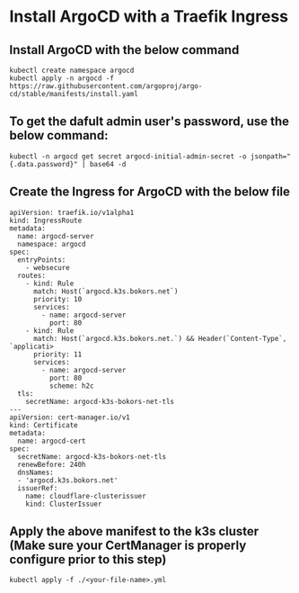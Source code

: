 # Install ArgoCD with a Traefik Ingress

## Install ArgoCD with the below command
```
kubectl create namespace argocd
kubectl apply -n argocd -f https://raw.githubusercontent.com/argoproj/argo-cd/stable/manifests/install.yaml
```
## To get the dafult admin user's password, use the below command:

```
kubectl -n argocd get secret argocd-initial-admin-secret -o jsonpath="{.data.password}" | base64 -d
```
## Create the Ingress for ArgoCD with the below file
```
apiVersion: traefik.io/v1alpha1
kind: IngressRoute
metadata:
  name: argocd-server
  namespace: argocd
spec:
  entryPoints:
    - websecure
  routes:
    - kind: Rule
      match: Host(`argocd.k3s.bokors.net`)
      priority: 10
      services:
        - name: argocd-server
          port: 80
    - kind: Rule
      match: Host(`argocd.k3s.bokors.net.`) && Header(`Content-Type`, `applicati>
      priority: 11
      services:
        - name: argocd-server
          port: 80
          scheme: h2c
  tls:
    secretName: argocd-k3s-bokors-net-tls
---
apiVersion: cert-manager.io/v1
kind: Certificate
metadata:
  name: argocd-cert
spec:
  secretName: argocd-k3s-bokors-net-tls
  renewBefore: 240h
  dnsNames:
  - 'argocd.k3s.bokors.net'
  issuerRef:
    name: cloudflare-clusterissuer
    kind: ClusterIssuer
```

## Apply the above manifest to the k3s cluster (Make sure your CertManager is properly configure prior to this step)
``` kubectl apply -f ./<your-file-name>.yml ```

